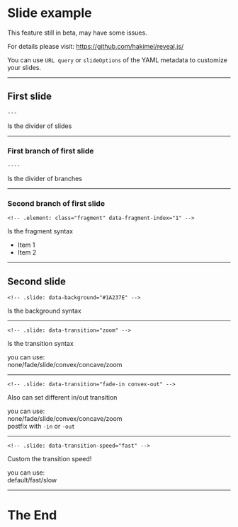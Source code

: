 Slide example
===
This feature still in beta, may have some issues.

For details please visit:
https://github.com/hakimel/reveal.js/

You can use `URL query` or `slideOptions` of the YAML metadata to customize your slides.

---

## First slide

`---`

Is the divider of slides

----

### First branch of first slide

`----`

Is the divider of branches

----

### Second branch of first slide

`<!-- .element: class="fragment" data-fragment-index="1" -->`

Is the fragment syntax

- Item 1<!-- .element: class="fragment" data-fragment-index="1" -->
- Item 2<!-- .element: class="fragment" data-fragment-index="2" -->

---

## Second slide

<!-- .slide: data-background="#1A237E" -->

`<!-- .slide: data-background="#1A237E" -->`

Is the background syntax

---

<!-- .slide: data-transition="zoom" -->

`<!-- .slide: data-transition="zoom" -->`

Is the transition syntax

you can use:  
none/fade/slide/convex/concave/zoom

---

<!-- .slide: data-transition="fade-in convex-out" -->

`<!-- .slide: data-transition="fade-in convex-out" -->`

Also can set different in/out transition

you can use:  
none/fade/slide/convex/concave/zoom  
postfix with `-in` or `-out`

---

<!-- .slide: data-transition-speed="fast" -->

`<!-- .slide: data-transition-speed="fast" -->`

Custom the transition speed!

you can use:  
default/fast/slow

---

# The End